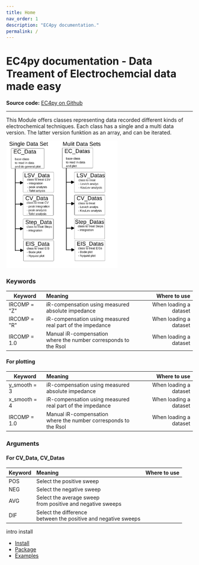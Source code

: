 ```yaml
---
title: Home
nav_order: 1
description: "EC4py documentation."
permalink: /
---
```



# EC4py documentation - Data Treament of Electrochemcial data made easy

**Source code:** [EC4py on Github](https://github.com/NordicEC/EC4py)

__________________________________
This Module offers classes representing data recorded different kinds of electrochemical techniques. Each class has a single and a multi data version. The latter version funktion as an array, and can be iterated.  
 
  <img src="class_overview.svg" width="300"> 

### Keywords
| Keyword        | Meaning           | Where to use  |
| ------------- |:-------------| -----:|
| IRCOMP = "Z" | iR-compensation using measured <br> absolute impedance| When loading a dataset |
| IRCOMP = "R" | iR-compensation using measured <br>real part of the impedance |When loading a dataset|
| IRCOMP = 1.0 | Manual iR-compensation<br>where the number corresponds to the Rsol | When loading a dataset |

#### For plotting
| Keyword        | Meaning           | Where to use  |
| ------------- |:-------------| -----:|
| y_smooth = 3 | iR-compensation using measured <br> absolute impedance| When loading a dataset |
| x_smooth = 4 | iR-compensation using measured <br>real part of the impedance |When loading a dataset|
| IRCOMP = 1.0 | Manual iR-compensation<br>where the number corresponds to the Rsol | When loading a dataset |

### Arguments

#### For CV_Data, CV_Datas
| Keyword        | Meaning           | Where to use  |
| ------------- |:-------------| -----:|
| POS | Select the positive sweep| |
| NEG | Select the negative sweep| |
| AVG | Select the average sweep<br>from positive and negative sweeps| |
| DIF | Select the difference <br>between the positive and negative sweeps| |


   intro
   install
   - [Install](/EC4py/install/)
   - [Package](/EC4py/package/)
   - [Examples](/EC4py/examples/)
    


